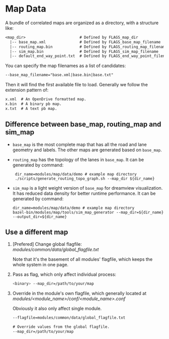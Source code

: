 # Map Data

A bundle of correlated maps are organized as a directory, with a structure like:

```txt
<map_dir>                        # Defined by FLAGS_map_dir
  |-- base_map.xml               # Defined by FLAGS_base_map_filename
  |-- routing_map.bin            # Defined by FLAGS_routing_map_filename
  |-- sim_map.bin                # Defined by FLAGS_sim_map_filename
  |-- default_end_way_point.txt  # Defined by FLAGS_end_way_point_filename
```

You can specify the map filenames as a list of candidates:

```txt
--base_map_filename="base.xml|base.bin|base.txt"
```

Then it will find the first available file to load. Generally we follow the
extension pattern of:

```txt
x.xml  # An OpenDrive formatted map.
x.bin  # A binary pb map.
x.txt  # A text pb map.
```

## Difference between base\_map, routing\_map and sim\_map
* `base_map` is the most complete map that has all the road and lane geometry and labels. The other maps are generated based on `base_map`.

* `routing_map` has the topology of the lanes in `base_map`. It can be generated by command:
  ```
   dir_name=modules/map/data/demo # example map directory
   ./scripts/generate_routing_topo_graph.sh --map_dir ${dir_name}
  ```

* `sim_map` is a light weight version of `base_map` for dreamview visualization. It has reduced data density for better runtime performance. It can be generated by command:
  ```
  dir_name=modules/map/data/demo # example map directory
  bazel-bin/modules/map/tools/sim_map_generator --map_dir=${dir_name} --output_dir=${dir_name}
  ```

## Use a different map

1. [Prefered] Change global flagfile: *modules/common/data/global_flagfile.txt*

   Note that it's the basement of all modules' flagfile, which keeps the whole
   system in one page.

1. Pass as flag, which only affect individual process:

   ```bash
   <binary> --map_dir=/path/to/your/map
   ```

1. Override in the module's own flagfile, which generally located at
   *modules/<module_name>/conf/<module_name>.conf*

   Obviously it also only affect single module.

   ```txt
   --flagfile=modules/common/data/global_flagfile.txt

   # Override values from the global flagfile.
   --map_dir=/path/to/your/map
   ```

